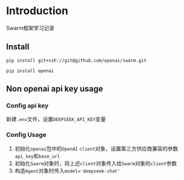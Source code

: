 # Introduction

Swarm框架学习记录

## Install

`pip install git+ssh://git@github.com/openai/swarm.git`

`pip install openai`

## Non openai api key usage

### Config api key

新建`.env`文件，设置`DEEPSEEK_API_KEY`变量

### Config Usage

1. 初始化`openai`包中的`OpenAI` `client`对象，设置第三方供应商兼容的参数`api_key`和`base_url`
2. 初始化`Swarm`对象时，将上述`client`对象传入给`Swarm`对象的`client`参数
3. 构造`Agent`对象时传入`model='deepseek-chat'`
